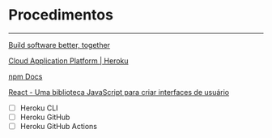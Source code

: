 # Procedimentos

---

[Build software better, together](https://github.com/new)

[Cloud Application Platform | Heroku](https://www.heroku.com/)

[npm Docs](https://docs.npmjs.com/)

[React - Uma biblioteca JavaScript para criar interfaces de usuário](https://pt-br.reactjs.org/)

- [ ]  Heroku CLI
- [ ]  Heroku GitHub
- [ ]  Heroku GitHub Actions